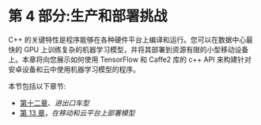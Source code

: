 # 第 4 部分:生产和部署挑战

C++ 的关键特性是程序能够在各种硬件平台上编译和运行。您可以在数据中心最快的 GPU 上训练复杂的机器学习模型，并将其部署到资源有限的小型移动设备上。本章将向您展示如何使用 TensorFlow 和 Caffe2 库的 c++ API 来构建针对安卓设备和云中使用机器学习模型的程序。

本节包括以下章节:

*   [第十二章](12.html)、*进出口车型*
*   [第 13 章](13.html)，*在移动和云平台上部署模型*